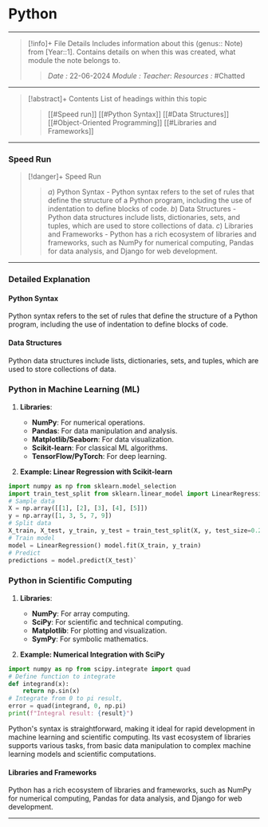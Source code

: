 # Python
---
> [!info]+ File Details
> Includes information about this (genus:: Note) from [Year::1]. Contains details on when this was created, what module the note belongs to.
> > *Date :* 22-06-2024
> > *Module :* 
> > *Teacher*: 
> > *Resources :* #Chatted

---
> [!abstract]+ Contents
> List of headings within this topic
> > [[#Speed run]]
> [[#Python Syntax]]
> [[#Data Structures]]
> [[#Object-Oriented Programming]]
> [[#Libraries and Frameworks]]
---
### Speed Run

> [!danger]+  Speed Run
> > $a)$ Python Syntax - Python syntax refers to the set of rules that define the structure of a Python program, including the use of indentation to define blocks of code.
> $b)$ Data Structures - Python data structures include lists, dictionaries, sets, and tuples, which are used to store collections of data.
> $c)$ Libraries and Frameworks - Python has a rich ecosystem of libraries and frameworks, such as NumPy for numerical computing, Pandas for data analysis, and Django for web development.
---

### Detailed Explanation

#### Python Syntax
Python syntax refers to the set of rules that define the structure of a Python program, including the use of indentation to define blocks of code.

#### Data Structures
Python data structures include lists, dictionaries, sets, and tuples, which are used to store collections of data.

### Python in Machine Learning (ML)

1. **Libraries**:
    
    - **NumPy**: For numerical operations.
    - **Pandas**: For data manipulation and analysis.
    - **Matplotlib/Seaborn**: For data visualization.
    - **Scikit-learn**: For classical ML algorithms.
    - **TensorFlow/PyTorch**: For deep learning.
2. **Example: Linear Regression with Scikit-learn**
    
```Python
import numpy as np from sklearn.model_selection 
import train_test_split from sklearn.linear_model import LinearRegression 
# Sample data 
X = np.array([[1], [2], [3], [4], [5]]) 
y = np.array([1, 3, 5, 7, 9])  
# Split data 
X_train, X_test, y_train, y_test = train_test_split(X, y, test_size=0.2)  
# Train model 
model = LinearRegression() model.fit(X_train, y_train)  
# Predict 
predictions = model.predict(X_test)`
```

### Python in Scientific Computing

1. **Libraries**:
    
    - **NumPy**: For array computing.
    - **SciPy**: For scientific and technical computing.
    - **Matplotlib**: For plotting and visualization.
    - **SymPy**: For symbolic mathematics.
    
1. **Example: Numerical Integration with SciPy**

```python
import numpy as np from scipy.integrate import quad  
# Define function to integrate 
def integrand(x):     
	return np.sin(x)  
# Integrate from 0 to pi result, 
error = quad(integrand, 0, np.pi)  
print(f"Integral result: {result}")
```
 

Python's syntax is straightforward, making it ideal for rapid development in machine learning and scientific computing. Its vast ecosystem of libraries supports various tasks, from basic data manipulation to complex machine learning models and scientific computations.

#### Libraries and Frameworks
Python has a rich ecosystem of libraries and frameworks, such as NumPy for numerical computing, Pandas for data analysis, and Django for web development.

---
